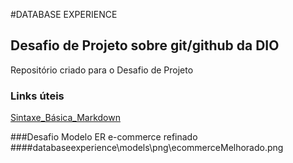 
#DATABASE EXPERIENCE
## Desafio de Projeto sobre git/github da DIO
Repositório criado para o Desafio de  Projeto 

### Links úteis
[Sintaxe_Básica_Markdown](https://www.markdownguide.org/basic-syntax/)

###Desafio Modelo ER e-commerce refinado
####databaseexperience\models\png\ecommerceMelhorado.png
